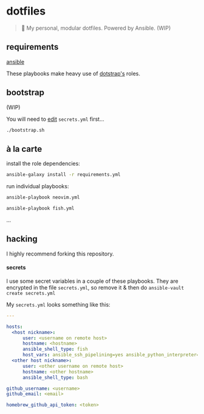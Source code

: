 # dotfiles

> :wrench: My personal, modular dotfiles. Powered by Ansible. (WIP)

## requirements

[ansible]

These playbooks make heavy use of [dotstrap's] roles.

## bootstrap

(WIP)

 You will need to [edit](#secrets) `secrets.yml` first...

```bash
./bootstrap.sh
```

## à la carte

install the role dependencies:

```bash
ansible-galaxy install -r requirements.yml
```

run individual playbooks:

```bash
ansible-playbook neovim.yml 
```

```bash
ansible-playbook fish.yml 
```

...

## hacking

I highly recommend forking this repository. 

#### secrets

I use some secret variables in a couple of these playbooks. They are encrypted in the file `secrets.yml`, so remove it & then do `ansible-vault create secrets.yml` 

My `secrets.yml` looks something like this:

```yaml
---

hosts:
  <host nickname>:
      user: <username on remote host>
      hostname: <hostname>
      ansible_shell_type: fish
      host_vars: ansible_ssh_pipelining=yes ansible_python_interpreter=/usr/local/bin/python
  <other host nickname>:
      user: <other username on remote host>
      hostname: <other hostname>
      ansible_shell_type: bash

github_username: <username>
github_email: <email>

homebrew_github_api_token: <token>
```

[@mwilliammyers]: https://github.com/mwilliammyers
[GNU]: http://www.gnu.org/
[OS X]: http://www.apple.com/osx/
[Xcode]: https://developer.apple.com/xcode/
[ansible]: http://www.ansible.com/
[aura]: https://github.com/aurapm/aura
[bash]: https://www.gnu.org/software/bash/manual/bashref.html
[coreutils]: http://www.gnu.org/software/coreutils/
[default variables]: defaults/main.yml
[dotstrap]: https://github.com/dotstrap
[dotstrap's]: https://github.com/dotstrap
[fasd]: https://github.com/clvv/fasd
[files]: files/
[fish]: http://fishshell.com/
[homebrew]: https://github.com/Homebrew/homebrew
[neovim]: https://github.com/neovim/neovim
[pip]: https://github.com/pypa/pip
[pure]: https://github.com/sindresorhus/pure
[speedcola]: https://github.com/mwilliammyers/speedcola
[variables]: vars/main.yml
[yaourt]: https://github.com/archlinuxfr/yaourt
[z]: https://github.com/rupa/z
[zsh]: http://zsh.sourceforge.net
